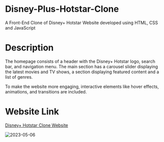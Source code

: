 # Disney-Plus-Hotstar-Clone
A Front-End Clone of Disney+ Hotstar Website developed using HTML, CSS and JavaScript
# Description
The homepage consists of a header with the Disney+ Hotstar logo, search bar, and navigation menu. The main section has a carousel slider displaying the latest movies and TV shows, a section displaying featured content and a list of genres.

To make the website more engaging, interactive elements like hover effects, animations, and transitions are included.

# Website Link
[Disney+ Hotstar Clone Website](https://ryuvph.csb.app/)

![2023-05-06](https://user-images.githubusercontent.com/127955895/236614628-83372a46-24a6-459b-a596-5514442818dd.png)
